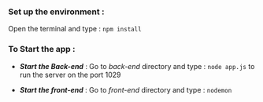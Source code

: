 ### Set up the environment : 
Open the terminal and type : `` npm install ``

### To Start the app : 
- ***Start the Back-end*** :
Go to _back-end_ directory and type : ``node app.js`` to run the server on the port 1029

- ***Start the front-end*** : 
Go to _front-end_ directory and type : `` nodemon ``

